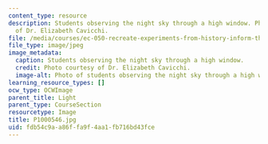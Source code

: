 ```yaml
---
content_type: resource
description: Students observing the night sky through a high window. Photo courtesy
  of Dr. Elizabeth Cavicchi.
file: /media/courses/ec-050-recreate-experiments-from-history-inform-the-future-from-the-past-galileo-january-iap-2010/fdb54c9aa86ffa9f4aa1fb716bd43fce_P1000546.jpg
file_type: image/jpeg
image_metadata:
  caption: Students observing the night sky through a high window.
  credit: Photo courtesy of Dr. Elizabeth Cavicchi.
  image-alt: Photo of students observing the night sky through a high window.
learning_resource_types: []
ocw_type: OCWImage
parent_title: Light
parent_type: CourseSection
resourcetype: Image
title: P1000546.jpg
uid: fdb54c9a-a86f-fa9f-4aa1-fb716bd43fce
---
```

